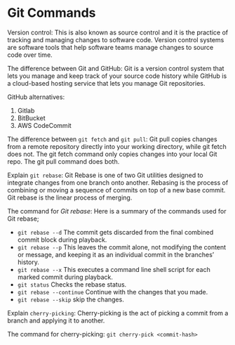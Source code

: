 # Git Commands

Version control: This is also known as source control and it is the practice of tracking and managing changes to software code. Version control systems are software tools that help software teams manage changes to source code over time.

The difference between Git and GitHub: Git is a version control system that lets you manage and keep track of your source code history while GitHub is a cloud-based hosting service that lets you manage Git repositories.

GitHub alternatives:

1. Gitlab
2. BitBucket
3. AWS CodeCommit

The difference between `git fetch` and `git pull`: Git pull copies changes from a remote repository directly into your working directory, while git fetch does not. The git fetch command only copies changes into your local Git repo. The git pull command does both.

Explain `git rebase`: Git Rebase is one of two Git utilities designed to integrate changes from one branch onto another. Rebasing is the process of combining or moving a sequence of commits on top of a new base commit. Git rebase is the linear process of merging.

The command for _Git rebase_:
Here is a summary of the commands used for Git rebase;

- `git rebase --d` The commit gets discarded from the final combined commit block during playback.
- `git rebase --p` This leaves the commit alone, not modifying the content or message, and keeping it as an individual commit in the branches’ history.
- `git rebase --x` This executes a command line shell script for each marked commit during playback.
- `git status` Checks the rebase status.
- `git rebase --continue` Continue with the changes that you made.
- `git rebase --skip` skip the changes.

Explain `cherry-picking`: Cherry-picking is the act of picking a commit from a branch and applying it to another.

The command for cherry-picking: `git cherry-pick <commit-hash>`
